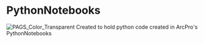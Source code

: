 # PythonNotebooks
![PAGS_Color_Transparent](https://github.com/user-attachments/assets/3d867e21-deed-4fcb-95b0-1856dad3ea1d)
Created to hold python code created in ArcPro's PythonNotebooks

